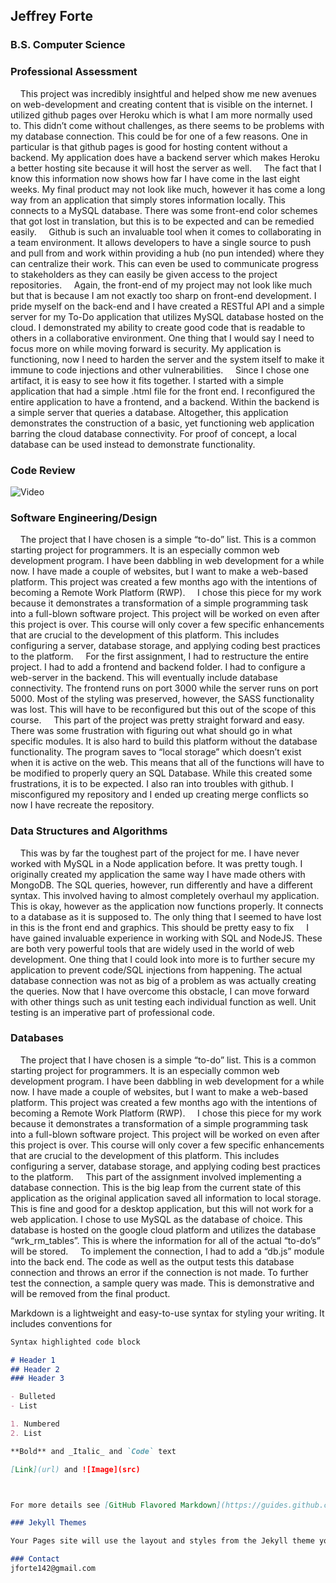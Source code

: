 ## Jeffrey Forte                     
### B.S. Computer Science
<script src="https://www.hackthebox.eu/badge/293174"></script>

### Professional Assessment
&nbsp;&nbsp;&nbsp;&nbsp;This project was incredibly insightful and helped show me new avenues on web-development and creating content that is visible on the internet. I utilized github pages over Heroku which is what I am more normally used to. This didn’t come without challenges, as there seems to be problems with my database connection. This could be for one of a few reasons. One in particular is that github pages is good for hosting content without a backend. My application does have a backend server which makes Heroku a better hosting site because it will host the server as well. 
&nbsp;&nbsp;&nbsp;&nbsp;The fact that I know this information now shows how far I have come in the last eight weeks. My final product may not look like much, however it has come a long way from an application that simply stores information locally. This connects to a MySQL database. There was some front-end color schemes that got lost in translation, but this is to be expected and can be remedied easily.
&nbsp;&nbsp;&nbsp;&nbsp;Github is such an invaluable tool when it comes to collaborating in a team environment. It allows developers to have a single source to push and pull from and work within providing a hub (no pun intended) where they can centralize their work. This can even be used to communicate progress to stakeholders as they can easily be given access to the project repositories. 
&nbsp;&nbsp;&nbsp;&nbsp;Again, the front-end of my project may not look like much but that is because I am not exactly too sharp on front-end development. I pride myself on the back-end and I have created a RESTful API and a simple server for my To-Do application that utilizes MySQL database hosted on the cloud. I demonstrated my ability to create good code that is readable to others in a collaborative environment. One thing that I would say I need to focus more on while moving forward is security. My application is functioning, now I need to harden the server and the system itself to make it immune to code injections and other vulnerabilities.
&nbsp;&nbsp;&nbsp;&nbsp;Since I chose one artifact, it is easy to see how it fits together. I started with a simple application that had a simple .html file for the front end. I reconfigured the entire application to have a frontend, and a backend. Within the backend is a simple server that queries a database. Altogether, this application demonstrates the construction of a basic, yet functioning web application barring the cloud database connectivity. For proof of concept, a local database can be used instead to demonstrate functionality. </text>





  
### Code Review
![Video]("https://www.youtube.com/embed/5vAhP43ngRY") 


### Software Engineering/Design
&nbsp;&nbsp;&nbsp;&nbsp;The project that I have chosen is a simple “to-do” list. This is a common starting project for programmers. It is an especially common web development program. I have been dabbling in web development for a while now. I have made a couple of websites, but I want to make a web-based platform. This project was created a few months ago with the intentions of becoming a Remote Work Platform (RWP). 
&nbsp;&nbsp;&nbsp;&nbsp;I chose this piece for my work because it demonstrates a transformation of a simple programming task into a full-blown software project. This project will be worked on even after this project is over. This course will only cover a few specific enhancements that are crucial to the development of this platform. This includes configuring a server, database storage, and applying coding best practices to the platform.
&nbsp;&nbsp;&nbsp;&nbsp;For the first assignment, I had to restructure the entire project. I had to add a frontend and backend folder. I had to configure a web-server in the backend. This will eventually include database connectivity. The frontend runs on port 3000 while the server runs on port 5000. Most of the styling was preserved, however, the SASS functionality was lost. This will have to be reconfigured but this out of the scope of this course. 
&nbsp;&nbsp;&nbsp;&nbsp;This part of the project was pretty straight forward and easy. There was some frustration with figuring out what should go in what specific modules. It is also hard to build this platform without the database functionality. The program saves to “local storage” which doesn’t exist when it is active on the web. This means that all of the functions will have to be modified to properly query an SQL Database. While this created some frustrations, it is to be expected. I also ran into troubles with github. I misconfigured my repository and I ended up creating merge conflicts so now I have recreate the repository. 





### Data Structures and Algorithms

&nbsp;&nbsp;&nbsp;&nbsp;This was by far the toughest part of the project for me. I have never worked with MySQL in a Node application before. It was pretty tough. I originally created my application the same way I have made others with MongoDB. The SQL queries, however, run differently and have a different syntax. This involved having to almost completely overhaul my application. This is okay, however as the application now functions properly. It connects to a database as it is supposed to. The only thing that I seemed to have lost in this is the front end and graphics. This should be pretty easy to fix 
&nbsp;&nbsp;&nbsp;&nbsp;I have gained invaluable experience in working with SQL and NodeJS. These are both very powerful tools that are widely used in the world of web development. One thing that I could look into more is to further secure my application to prevent code/SQL injections from happening. The actual database connection was not as big of a problem as was actually creating the queries. Now that I have overcome this obstacle, I can move forward with other things such as unit testing each individual function as well. Unit testing is an imperative part of professional code. 



### Databases
&nbsp;&nbsp;&nbsp;&nbsp;The project that I have chosen is a simple “to-do” list. This is a common starting project for programmers. It is an especially common web development program. I have been dabbling in web development for a while now. I have made a couple of websites, but I want to make a web-based platform. This project was created a few months ago with the intentions of becoming a Remote Work Platform (RWP). 
&nbsp;&nbsp;&nbsp;&nbsp;I chose this piece for my work because it demonstrates a transformation of a simple programming task into a full-blown software project. This project will be worked on even after this project is over. This course will only cover a few specific enhancements that are crucial to the development of this platform. This includes configuring a server, database storage, and applying coding best practices to the platform.
&nbsp;&nbsp;&nbsp;&nbsp;This part of the assignment involved implementing a database connection. This is the big leap from the current state of this application as the original application saved all information to local storage. This is fine and good for a desktop application, but this will not work for a web application. I chose to use MySQL as the database of choice. This database is hosted on the google cloud platform and utilizes the database “wrk_rm_tables”. This is where the information for all of the actual “to-do’s” will be stored.
&nbsp;&nbsp;&nbsp;&nbsp;To implement the connection, I had to add a “db.js” module into the back end. The code as well as the output tests this database connection and throws an error if the connection is not made. To further test the connection, a sample query was made. This is demonstrative and will be removed from the final product. 



Markdown is a lightweight and easy-to-use syntax for styling your writing. It includes conventions for

```markdown
Syntax highlighted code block

# Header 1
## Header 2
### Header 3

- Bulleted
- List

1. Numbered
2. List

**Bold** and _Italic_ and `Code` text

[Link](url) and ![Image](src)



For more details see [GitHub Flavored Markdown](https://guides.github.com/features/mastering-markdown/).

### Jekyll Themes

Your Pages site will use the layout and styles from the Jekyll theme you have selected in your [repository settings](https://github.com/jforte1495/jforte1495.github.io/settings). The name of this theme is saved in the Jekyll `_config.yml` configuration file.

### Contact
jforte142@gmail.com


